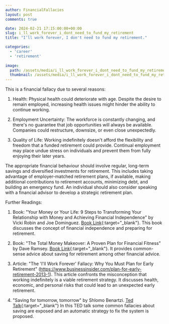 ```yaml
---
author: FinancialFallacies
layout: post
comments: true

date: 2024-02-21 17:15:00:00+00:00  
slug: i_ll_work_forever_i_dont_need_to_fund_my_retirement
title: "I’ll work forever, I don't need to fund my retirement."

categories:
  - 'career'
  - 'retirement'
  
image:
  path: /assets/media/i_ll_work_forever_i_dont_need_to_fund_my_retirement.jpg
  thumbnail: /assets/media/i_ll_work_forever_i_dont_need_to_fund_my_retirement.jpg
---
```


This is a financial fallacy due to several reasons:

1. Health: Physical health could deteriorate with age. Despite the desire to remain employed, increasing health issues might hinder the ability to continue working. 

2. Employment Uncertainty: The workforce is constantly changing, and there's no guarantee that job opportunities will always be available. Companies could restructure, downsize, or even close unexpectedly. 

3. Quality of Life: Working indefinitely doesn't afford the flexibility and freedom that a funded retirement could provide. Continual employment may place undue stress on individuals and prevent them from fully enjoying their later years. 

The appropriate financial behaviour should involve regular, long-term savings and diversified investments for retirement. This includes taking advantage of employer-matched retirement plans, if available, making additional contributions to retirement accounts, minimizing debt, and building an emergency fund. An individual should also consider speaking with a financial advisor to develop a strategic retirement plan.

Further Readings:

1. Book: "Your Money or Your Life: 9 Steps to Transforming Your Relationship with Money and Achieving Financial Independence" by Vicki Robin and Joe Dominguez. [Book Link](https://www.amazon.com/Your-Money-Life-Transforming-Relationship/dp/0143115766/ref=nosim?tag=financialfall-20){:target="_blank"}. This book discusses the concept of financial independence and preparing for retirement.

2. Book: "The Total Money Makeover: A Proven Plan for Financial Fitness" by Dave Ramsey. [Book Link](https://www.amazon.com/Total-Money-Makeover-Classic-Financial/dp/1595555277/ref=nosim?tag=financialfall-20){:target="_blank"}. It provides common-sense advice about saving for retirement among other financial advice.

3. Article: "The 'I'll Work Forever' Fallacy: Why You Must Plan for Early Retirement" (https://www.businessinsider.com/plan-for-early-retirement-2013-1). This article confronts the misconception that working indefinitely is a viable retirement strategy. It discusses health, economic, and personal risks that could lead to an unexpected early retirement.

4. "Saving for tomorrow, tomorrow" by Shlomo Benartzi. [Ted Talk](https://www.ted.com/talks/shlomo_benartzi_saving_for_tomorrow_tomorrow?language=en){:target="_blank"}
In this TED talk some common fallacies about saving are exposed and an automatic strategy to fix the system is proposed.
